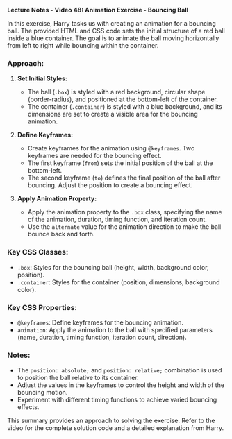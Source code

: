 **Lecture Notes - Video 48: Animation Exercise - Bouncing Ball**

In this exercise, Harry tasks us with creating an animation for a bouncing ball. The provided HTML and CSS code sets the initial structure of a red ball inside a blue container. The goal is to animate the ball moving horizontally from left to right while bouncing within the container.

### Approach:

1. **Set Initial Styles:**
   - The ball (`.box`) is styled with a red background, circular shape (border-radius), and positioned at the bottom-left of the container.
   - The container (`.container`) is styled with a blue background, and its dimensions are set to create a visible area for the bouncing animation.

2. **Define Keyframes:**
   - Create keyframes for the animation using `@keyframes`. Two keyframes are needed for the bouncing effect.
   - The first keyframe (`from`) sets the initial position of the ball at the bottom-left.
   - The second keyframe (`to`) defines the final position of the ball after bouncing. Adjust the position to create a bouncing effect.

3. **Apply Animation Property:**
   - Apply the animation property to the `.box` class, specifying the name of the animation, duration, timing function, and iteration count.
   - Use the `alternate` value for the animation direction to make the ball bounce back and forth.

### Key CSS Classes:

- `.box`: Styles for the bouncing ball (height, width, background color, position).
- `.container`: Styles for the container (position, dimensions, background color).

### Key CSS Properties:

- `@keyframes`: Define keyframes for the bouncing animation.
- `animation`: Apply the animation to the ball with specified parameters (name, duration, timing function, iteration count, direction).

### Notes:

- The `position: absolute;` and `position: relative;` combination is used to position the ball relative to its container.
- Adjust the values in the keyframes to control the height and width of the bouncing motion.
- Experiment with different timing functions to achieve varied bouncing effects.

This summary provides an approach to solving the exercise. Refer to the video for the complete solution code and a detailed explanation from Harry.